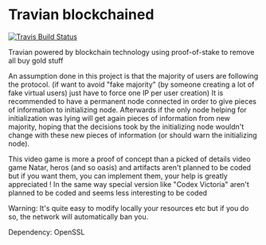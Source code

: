 # Travian blockchained

[![Travis Build Status](https://travis-ci.com/Benjamin-Loison/Travian-blockchained.svg?branch=master)](https://app.travis-ci.com/Benjamin-Loison/Travian-blockchained)

Travian powered by blockchain technology using proof-of-stake to remove all buy gold stuff

An assumption done in this project is that the majority of users are following the protocol. (if want to avoid "fake majority" (by someone creating a lot of fake virtual users) just have to force one IP per user creation)
It is recommended to have a permanent node connected in order to give pieces of information to initializing node. Afterwards if the only node helping for initialization was lying will get again pieces of information from new majority, hoping that the decisions took by the initializing node wouldn't change with these new pieces of information (or should warn the initializing node).
<!--This client isn't designed for playing on multiple accounts.-->
<!--Some liberties have been taken from Travian Legends interface which were considered as pointless.-->
This video game is more a proof of concept than a picked of details video game
Natar, heros (and so oasis) and artifacts aren't planned to be coded but if you want them, you can implement them, your help is greatly appreciated !
In the same way special version like "Codex Victoria" aren't planned to be coded and seems less interesting to be coded

Warning: It's quite easy to modify locally your resources etc but if you do so, the network will automatically ban you.
<!-- should upload tools used to generate assets/data etc ? -->

Dependency: OpenSSL
<!--We are not in any way affiliated with Travian Games GmbH. If you have any issue please, declare one on GitHub. -->
<!-- make a french version of readme etc ? ->
